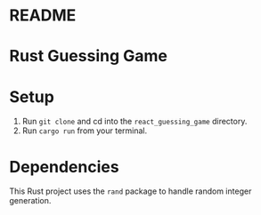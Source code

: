 # README

# Rust Guessing Game

# Setup

1. Run `git clone` and cd into the `react_guessing_game` directory.
2. Run `cargo run` from your terminal.

# Dependencies

This Rust project uses the `rand` package to handle random integer generation.
